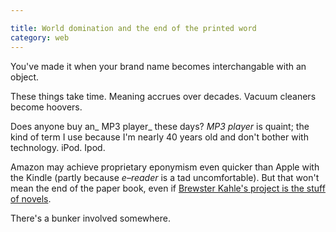 ```yaml
---

title: World domination and the end of the printed word
category: web
---
```


You've made it when your brand name becomes interchangable with an object.

These things take time. Meaning accrues over decades. Vacuum cleaners become hoovers.

Does anyone buy an_ MP3 player_ these days? _MP3 player_ is quaint; the kind of term I use because I'm nearly 40 years old and don't bother with technology. iPod. Ipod.

Amazon may achieve proprietary eponymism even quicker than Apple with the Kindle (partly because _e–reader_ is a tad uncomfortable). But that won't mean the end of the paper book, even if [Brewster Kahle's project is the stuff of novels](https://www.guardian.co.uk/books/2011/aug/01/internet-archive-books-brewster-kahle).

There's a bunker involved somewhere.
